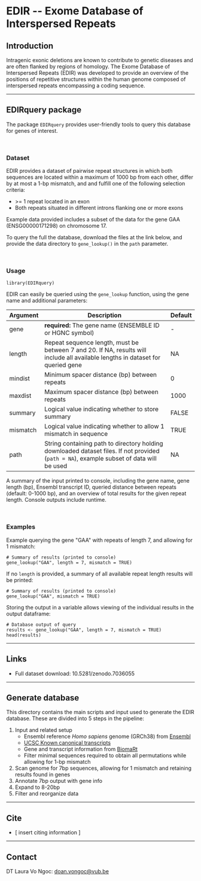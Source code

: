 # EDIR -- Exome Database of Interspersed Repeats

## Introduction 

Intragenic exonic deletions are known to contribute to genetic diseases and are 
often flanked by regions of homology. The Exome Database of Interspersed Repeats
(EDIR) was developed to provide an overview of the positions of repetitive 
structures within the human genome composed of interspersed repeats encompassing
a coding sequence. 

---
## EDIRquery package
The package `EDIRquery` provides user-friendly tools to query
this database for genes of interest.

&nbsp;
### Dataset

EDIR provides a dataset of pairwise repeat structures in which both sequences 
are located within a maximum of 1000 bp from each other, differ by at most a 1-bp
mismatch, and and fulfill one of the following selection criteria:

-   \>= 1 repeat located in an exon
-   Both repeats situated in different introns flanking one or more exons

Example data provided includes a subset of the data for the gene GAA 
(ENSG00000171298) on chromosome 17. 

To query the full the database, download the files at the link below, and provide 
the data directory to `gene_lookup()` in the `path` parameter.

&nbsp;
### Usage

```{r}
library(EDIRquery)
```

EDIR can easily be queried using the `gene_lookup` function, using the gene name
and additional parameters:

| Argument | Description                                                                                                                                       | Default |
|----------------|---------------------------------------------|-----------|
| gene     | **required:** The gene name (ENSEMBLE ID or HGNC symbol)                                                                                          | \-      |
| length   | Repeat sequence length, must be between 7 and 20. If NA, results will include all available lengths in dataset for queried gene  | NA      |
| mindist  | Minimum spacer distance (bp) between repeats        | 0       |
| maxdist  | Maximum spacer distance (bp) between repeats                                                                                                      | 1000    |
| summary  | Logical value indicating whether to store summary                                                                                               | FALSE   |
| mismatch | Logical value indicating whether to allow 1 mismatch in sequence                                                                                  | TRUE    |
| path     | String containing path to directory holding downloaded dataset files. If not provided (`path = NA`), example subset of data will be used | NA      |

A summary of the input printed to console, including the gene name, gene length 
(bp), Ensembl transcript ID, queried distance between repeats (default: 0-1000 
bp), and an overview of total results for the given repeat length. Console 
outputs include runtime.

&nbsp;
### Examples

Example querying the gene "GAA" with repeats of length 7, and allowing for 
1 mismatch:

```{r}
# Summary of results (printed to console)
gene_lookup("GAA", length = 7, mismatch = TRUE)
```

If no `length` is provided, a summary of all available repeat length results will
be printed:

```{r}
# Summary of results (printed to console)
gene_lookup("GAA", mismatch = TRUE)
```

Storing the output in a variable allows viewing of the individual results in the 
output dataframe:

```{r}
# Database output of query
results <- gene_lookup("GAA", length = 7, mismatch = TRUE)
head(results)
```
---
## Links
- Full dataset download: 10.5281/zenodo.7036055

---
## Generate database
This directory contains the main scripts and input used to generate the EDIR database. These are divided into 5 steps in the pipeline:
1. Input and related setup
   * Ensembl reference *Homo sapiens* genome (GRCh38) from [Ensembl](ftp://ftp.ensembl.org/pub/release-94/fasta/homo_sapiens/dna/)
   * [UCSC Known canonical transcripts](http://hgdownload.soe.ucsc.edu/goldenPath/hg38/database/)
   * Gene and transcript information from [BiomaRt](https://bioconductor.org/packages/release/bioc/html/biomaRt.html)
   * Filter minimal sequences required to obtain all permutations while allowing for 1-bp mismatch
3. Scan genome for 7bp sequences, allowing for 1 mismatch and retaining results found in genes
5. Annotate 7bp output with gene info
6. Expand to 8-20bp
7. Filter and reorganize data 

---
## Cite
* [ insert citing information ]
---
## Contact
DT Laura Vo Ngoc: doan.vongoc@vub.be
